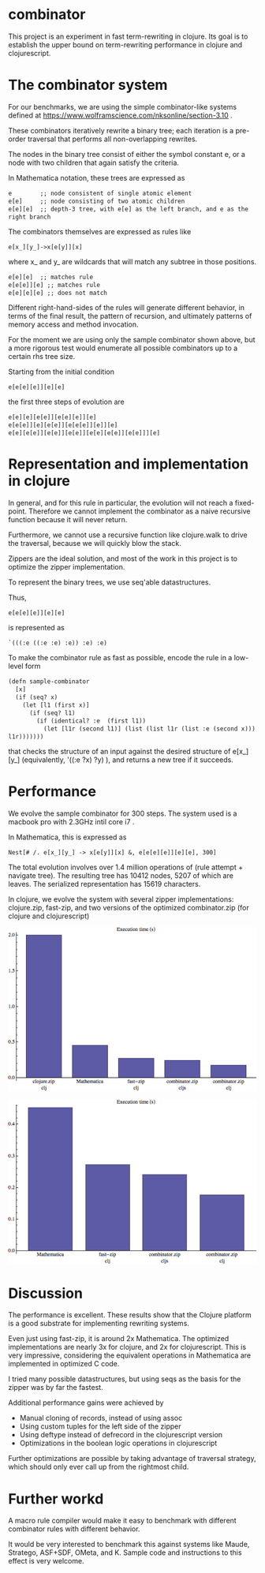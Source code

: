 # combinator

This project is an experiment in fast term-rewriting in clojure. Its goal is to establish the upper bound on term-rewriting performance in clojure and clojurescript.


# The combinator system

For our benchmarks, we are using the simple combinator-like systems defined at https://www.wolframscience.com/nksonline/section-3.10 .

These combinators iteratively rewrite a binary tree; each iteration is a pre-order traversal that performs all non-overlapping rewrites.

The nodes in the binary tree consist of either the symbol constant e, or a node with two children that again satisfy the criteria.

In Mathematica notation, these trees are expressed as

```
e        ;; node consistent of single atomic element
e[e]     ;; node consisting of two atomic children 
e[e][e]  ;; depth-3 tree, with e[e] as the left branch, and e as the right branch
```

The combinators themselves are expressed as rules like

```
e[x_][y_]->x[e[y]][x]
```

where x_ and y_ are wildcards that will match any subtree in those positions. 

```
e[e][e]  ;; matches rule
e[e[e]][e] ;; matches rule
e[e][e][e] ;; does not match
```

Different right-hand-sides of the rules will generate different behavior, in terms of the final result, the pattern of recursion, and ultimately patterns of memory access and method invocation.

For the moment we are using only the sample combinator shown above, but a more rigorous test would enumerate all possible combinators up to a certain rhs tree size.

Starting from the initial condition 

```
e[e[e][e]][e][e]
```

the first three steps of evolution are

```
e[e][e][e[e]][e[e][e]][e]
e[e[e]][e][e[e]][e[e[e]][e]][e]
e[e][e[e]][e[e]][e[e]][e[e][e[e]][e[e]]][e]
```

# Representation and implementation in clojure

In general, and for this rule in particular, the evolution will not reach a fixed-point. Therefore we cannot implement the combinator as a naive recursive function because it will never return.   

Furthermore, we cannot use a recursive function like clojure.walk to drive the traversal, because we will quickly blow the stack.

Zippers are the ideal solution, and most of the work in this project is to optimize the zipper implementation.

To represent the binary trees, we use seq'able datastructures.

Thus,

```
e[e[e][e]][e][e]
```

is represented as

```
`(((:e ((:e :e) :e)) :e) :e)
```

To make the combinator rule as fast as possible, encode the rule in a low-level form

```
(defn sample-combinator
  [x]
  (if (seq? x)
    (let [l1 (first x)]
      (if (seq? l1)
        (if (identical? :e  (first l1))
          (let [l1r (second l1)] (list (list l1r (list :e (second x))) l1r)))))))
```

that checks the structure of an input against the desired structure of e[x_][y_] (equivalently, '((:e ?x) ?y)  ), and returns a new tree if it succeeds.


# Performance

We evolve the sample combinator for 300 steps. The system used is a macbook pro with 2.3GHz intil core i7 .

In Mathematica, this is expressed as

```
Nest[# /. e[x_][y_] -> x[e[y]][x] &, e[e[e][e]][e][e], 300]
```

The total evolution involves over 1.4 million operations of (rule attempt + navigate tree). The resulting tree has 10412 nodes, 5207 of which are leaves. The serialized representation has 15619 characters. 

In clojure, we evolve the system with several zipper implementations: clojure.zip, fast-zip, and two versions of the optimized combinator.zip (for clojure and clojurescript)

![](doc/rewrite-timings1.png)

![](doc/rewrite-timings2.png)

# Discussion

The performance is excellent. These results show that the Clojure platform is a good substrate for implementing rewriting systems. 

Even just using fast-zip, it is around 2x Mathematica. The optimized implementations are nearly 3x for clojure, and 2x for clojurescript. This is very impressive, considering the equivalent operations in Mathematica are implemented in optimized C code. 

I tried many possible datastructures, but using seqs as the basis for the zipper was by far the fastest.

Additional performance gains were achieved by

- Manual cloning of records, instead of using assoc
- Using custom tuples for the left side of the zipper
- Using deftype instead of defrecord in the clojurescript version
- Optimizations in the boolean logic operations in clojurescript

Further optimizations are possible by taking advantage of traversal strategy, which should only ever call up from the rightmost child.

# Further workd

A macro rule compiler would make it easy to benchmark with different combinator rules with different behavior.

It would be very interested to benchmark this against systems like Maude, Stratego, ASF+SDF, OMeta, and K. Sample code and instructions to this effect is very welcome.


